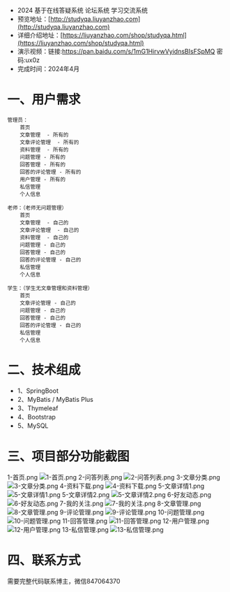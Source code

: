 - 2024 基于在线答疑系统 论坛系统 学习交流系统
- 预览地址：[http://studyqa.liuyanzhao.com](http://studyqa.liuyanzhao.com)
- 详细介绍地址：[https://liuyanzhao.com/shop/studyqa.html](https://liuyanzhao.com/shop/studyqa.html)
- 演示视频：链接:https://pan.baidu.com/s/1mG1HirvwVyidnsBIsFSpMQ  密码:ux0z
- 完成时间：2024年4月

# 一、用户需求

```
管理员：
    首页
    文章管理  - 所有的
    文章评论管理  - 所有的
    资料管理  - 所有的
    问题管理 - 所有的
    回答管理 - 所有的   
    回答的评论管理 - 所有的
    用户管理 - 所有的
    私信管理
    个人信息

老师：（老师无问题管理）
    首页
    文章管理  - 自己的
    文章评论管理  - 自己的
    资料管理  - 自己的
    问题管理 - 自己的
    回答管理 - 自己的    
    回答的评论管理 - 自己的
    私信管理
    个人信息

学生：（学生无文章管理和资料管理）
    首页
    文章评论管理 - 自己的
    问题管理 - 自己的
    回答管理 - 自己的   
    回答的评论管理 - 自己的
    私信管理
    个人信息
```

# 二、技术组成

- 1、SpringBoot
- 2、MyBatis / MyBatis Plus
- 3、Thymeleaf
- 4、Bootstrap
- 5、MySQL

# 三、项目部分功能截图

1-首页.png
![1-首页.png](img/1-首页.png)
2-问答列表.png
![2-问答列表.png](img/2-问答列表.png)
3-文章分类.png
![3-文章分类.png](img/3-文章分类.png)
4-资料下载.png
![4-资料下载.png](img/4-资料下载.png)
5-文章详情1.png
![5-文章详情1.png](img/5-文章详情1.png)
5-文章详情2.png
![5-文章详情2.png](img/5-文章详情2.png)
6-好友动态.png
![6-好友动态.png](img/6-好友动态.png)
7-我的关注.png
![7-我的关注.png](img/7-我的关注.png)
8-文章管理.png
![8-文章管理.png](img/8-文章管理.png)
9-评论管理.png
![9-评论管理.png](img/9-评论管理.png)
10-问题管理.png
![10-问题管理.png](img/10-问题管理.png)
11-回答管理.png
![11-回答管理.png](img/11-回答管理.png)
12-用户管理.png
![12-用户管理.png](img/12-用户管理.png)
13-私信管理.png
![13-私信管理.png](img/13-私信管理.png)

# 四、联系方式

需要完整代码联系博主，微信847064370



